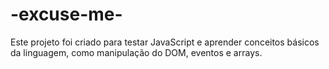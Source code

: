 # -excuse-me-
Este projeto foi criado para testar JavaScript e aprender conceitos básicos da linguagem, como manipulação do DOM, eventos e arrays.
